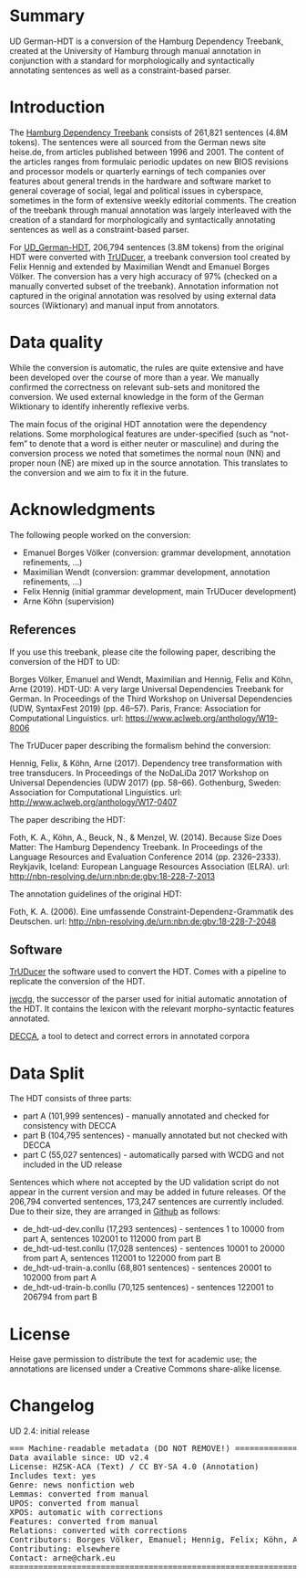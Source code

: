 # Summary

UD German-HDT is a conversion of the Hamburg Dependency Treebank,
created at the University of Hamburg through manual annotation in
conjunction with a standard for morphologically and syntactically
annotating sentences as well as a constraint-based parser.


# Introduction

The [Hamburg Dependency Treebank](http://hdl.handle.net/11022/0000-0000-7FC7-2)
consists of 261,821 sentences (4.8M tokens). The sentences were all
sourced from the German news site heise.de, from articles published
between 1996 and 2001. The content of the articles ranges from
formulaic periodic updates on new BIOS revisions and processor models
or quarterly earnings of tech companies over features about general
trends in the hardware and software market to general coverage of
social, legal and political issues in cyberspace, sometimes in the
form of extensive weekly editorial comments. The creation of the
treebank through manual annotation was largely interleaved with the
creation of a standard for morphologically and syntactically
annotating sentences as well as a constraint-based parser.

For [UD_German-HDT](https://github.com/UniversalDependencies/UD_German-HDT),
206,794 sentences (3.8M tokens) from the original HDT were converted
with [TrUDucer](https://gitlab.com/nats/TrUDucer), a treebank
conversion tool created by Felix Hennig and extended by Maximilian
Wendt and Emanuel Borges Völker. The conversion has a very high
accuracy of 97% (checked on a manually converted subset of the
treebank). Annotation information not captured in the original annotation
was resolved by using external data sources (Wiktionary) and manual input
from annotators.

# Data quality

While the conversion is automatic, the rules are quite extensive and
have been developed over the course of more than a year.  We
manually confirmed the correctness on relevant sub-sets and monitored
the conversion.  We used external knowledge in the form of the German
Wiktionary to identify inherently reflexive verbs.

The main focus of the original HDT annotation were the dependency
relations.  Some morphological features are under-specified (such as
“not-fem” to denote that a word is either neuter or masculine) and
during the conversion process we noted that sometimes the normal noun
(NN) and proper noun (NE) are mixed up in the source annotation. This
translates to the conversion and we aim to fix it in the future.

# Acknowledgments

The following people worked on the conversion:
 - Emanuel Borges Völker (conversion: grammar development, annotation refinements, …)
 - Maximilian Wendt (conversion: grammar development, annotation refinements, …)
 - Felix Hennig (initial grammar development, main TrUDucer development)
 - Arne Köhn (supervision)


## References

If you use this treebank, please cite the following paper, describing
the conversion of the HDT to UD:

Borges Völker, Emanuel and Wendt, Maximilian and Hennig, Felix and
Köhn, Arne (2019).  HDT-UD: A very large Universal Dependencies
Treebank for German. In Proceedings of the Third Workshop on Universal
Dependencies (UDW, SyntaxFest 2019) (pp. 46–57). Paris, France:
Association for Computational Linguistics.  url:
https://www.aclweb.org/anthology/W19-8006



The TrUDucer paper describing the formalism behind the conversion:

Hennig, Felix, & Köhn, Arne (2017). Dependency tree transformation
with tree transducers. In Proceedings of the NoDaLiDa 2017 Workshop on
Universal Dependencies (UDW 2017) (pp. 58–66). Gothenburg, Sweden:
Association for Computational Linguistics.  url:
http://www.aclweb.org/anthology/W17-0407


The paper describing the HDT:

Foth, K. A., Köhn, A., Beuck, N., & Menzel, W. (2014). Because Size
Does Matter: The Hamburg Dependency Treebank.  In Proceedings of the
Language Resources and Evaluation Conference 2014
(pp. 2326–2333). Reykjavik, Iceland: European Language Resources
Association (ELRA).  url:
http://nbn-resolving.de/urn:nbn:de:gbv:18-228-7-2013


The annotation guidelines of the original HDT:

Foth, K. A. (2006). Eine umfassende Constraint-Dependenz-Grammatik des
Deutschen. url: http://nbn-resolving.de/urn:nbn:de:gbv:18-228-7-2048


## Software

[TrUDucer](https://gitlab.com/nats/truducer) the software used to
convert the HDT.  Comes with a pipeline to replicate the conversion of
the HDT.

[jwcdg](https://gitlab.com/nats/jwcdg), the successor of the parser
used for initial automatic annotation of the HDT.  It contains the
lexicon with the relevant morpho-syntactic features annotated.

[DECCA](http://sifnos.sfs.uni-tuebingen.de/decca/), a tool to detect
and correct errors in annotated corpora


# Data Split

The HDT consists of three parts:
- part A (101,999 sentences) - manually annotated and checked for consistency with DECCA
- part B (104,795 sentences) - manually annotated but not checked with DECCA
- part C (55,027 sentences) - automatically parsed with WCDG and not included in the UD release

Sentences which where not accepted by the UD validation script do not appear in the current version and may be added in future releases. Of the 206,794 converted sentences, 173,247 sentences are currently included.
Due to their size, they are arranged in [Github](https://github.com/UniversalDependencies/UD_German-HDT) as follows:
- de_hdt-ud-dev.conllu (17,293 sentences) - sentences 1 to 10000 from part A, sentences 102001 to 112000 from part B
- de_hdt-ud-test.conllu (17,028 sentences) - sentences 10001 to 20000 from part A, sentences 112001 to 122000 from part B
- de_hdt-ud-train-a.conllu (68,801 sentences) - sentences 20001 to 102000 from part A
- de_hdt-ud-train-b.conllu (70,125 sentences) - sentences 122001 to 206794 from part B

# License

Heise gave permission to distribute the text for academic use; the
annotations are licensed under a Creative Commons share-alike license.


# Changelog

UD 2.4: initial release

<pre>
=== Machine-readable metadata (DO NOT REMOVE!) ================================
Data available since: UD v2.4
License: HZSK-ACA (Text) / CC BY-SA 4.0 (Annotation)
Includes text: yes
Genre: news nonfiction web
Lemmas: converted from manual
UPOS: converted from manual
XPOS: automatic with corrections
Features: converted from manual
Relations: converted with corrections
Contributors: Borges Völker, Emanuel; Hennig, Felix; Köhn, Arne; Wendt, Maximilan
Contributing: elsewhere
Contact: arne@chark.eu
===============================================================================
</pre>
